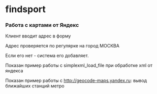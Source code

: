 # findsport

### Работа с картами от Яндекс
Клиент вводит адрес в форму

Адрес проверяется по регулярке на город МОСКВА

Если его нет - система его добавляет.

Показан пример работы с simplexml_load_file при обработке xml от яндекса

Показан пример работы с http://geocode-maps.yandex.ru: вывод ближайших станций метро
